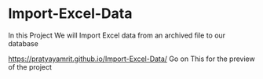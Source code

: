 # Import-Excel-Data
In this Project We will Import Excel data from an archived file to our database

https://pratyayamrit.github.io/Import-Excel-Data/   Go on This for the preview of the project
